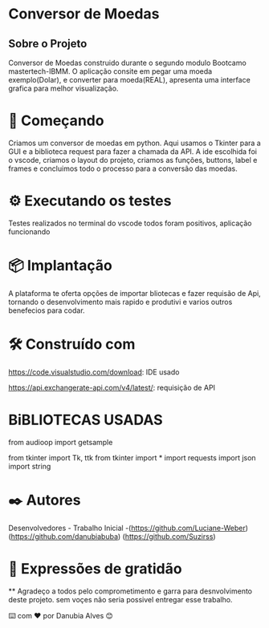 # Conversor de Moedas
## Sobre o Projeto 

Conversor de  Moedas construido durante o segundo modulo Bootcamo mastertech-IBMM.
O aplicação consite em pegar uma moeda exemplo(Dolar), e converter para moeda(REAL), apresenta uma interface grafica para melhor visualização.

# 🚀 Começando
Criamos um conversor de moedas em python. Aqui usamos o Tkinter para a GUI e a biblioteca request para fazer a chamada da API.
A ide escolhida foi o vscode, criamos o layout do projeto, criamos as funções, buttons, label e frames  e concluimos todo o processo para a conversão das moedas.


# ⚙️ Executando os testes
 
 Testes realizados no terminal do vscode todos foram positivos, aplicação funcionando




# 📦 Implantação
A plataforma te oferta opções de importar bliotecas e fazer requisão de Api, tornando o desenvolvimento mais rapido e produtivi e varios outros benefecios para codar.

# 🛠️ Construído com
https://code.visualstudio.com/download: IDE usado

https://api.exchangerate-api.com/v4/latest/: requisição de API

# BiBLIOTECAS USADAS

 from audioop import getsample
 
from tkinter import Tk, ttk
from tkinter import *
import requests
import json
import string

# ✒️ Autores
Desenvolvedores - Trabalho Inicial -(https://github.com/Luciane-Weber) (https://github.com/danubiabuba) (https://github.com/Suzirss)
# 🎁 Expressões de gratidão
** Agradeço a todos pelo comprometimento e garra para desnvolvimento deste projeto. sem voçes não seria possivel entregar esse trabalho.

⌨️ com ❤️ por Danubia Alves 😊